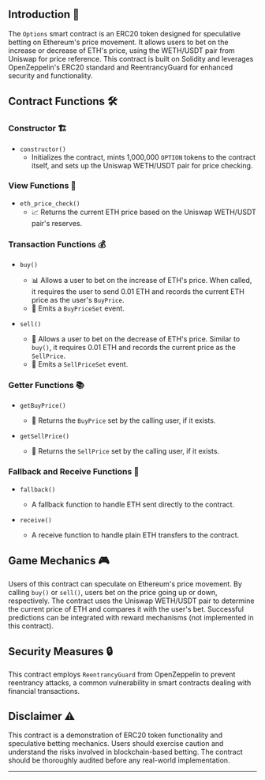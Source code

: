## Introduction 🌟

The `Options` smart contract is an ERC20 token designed for speculative betting on Ethereum's price movement. It allows users to bet on the increase or decrease of ETH's price, using the WETH/USDT pair from Uniswap for price reference. This contract is built on Solidity and leverages OpenZeppelin's ERC20 standard and ReentrancyGuard for enhanced security and functionality.

## Contract Functions 🛠️

### Constructor 🏗️

- `constructor()`
  - Initializes the contract, mints 1,000,000 `OPTION` tokens to the contract itself, and sets up the Uniswap WETH/USDT pair for price checking.

### View Functions 👀

- `eth_price_check()`
  - 📈 Returns the current ETH price based on the Uniswap WETH/USDT pair's reserves.

### Transaction Functions 💰

- `buy()`
  - 📊 Allows a user to bet on the increase of ETH's price. When called, it requires the user to send 0.01 ETH and records the current ETH price as the user's `BuyPrice`.
  - 📝 Emits a `BuyPriceSet` event.

- `sell()`
  - 🔻 Allows a user to bet on the decrease of ETH's price. Similar to `buy()`, it requires 0.01 ETH and records the current price as the `SellPrice`.
  - 📝 Emits a `SellPriceSet` event.

### Getter Functions 📚

- `getBuyPrice()`
  - 📌 Returns the `BuyPrice` set by the calling user, if it exists.

- `getSellPrice()`
  - 📌 Returns the `SellPrice` set by the calling user, if it exists.

### Fallback and Receive Functions 🚨

- `fallback()`
  - A fallback function to handle ETH sent directly to the contract.

- `receive()`
  - A receive function to handle plain ETH transfers to the contract.

## Game Mechanics 🎮

Users of this contract can speculate on Ethereum's price movement. By calling `buy()` or `sell()`, users bet on the price going up or down, respectively. The contract uses the Uniswap WETH/USDT pair to determine the current price of ETH and compares it with the user's bet. Successful predictions can be integrated with reward mechanisms (not implemented in this contract).

## Security Measures 🔒

This contract employs `ReentrancyGuard` from OpenZeppelin to prevent reentrancy attacks, a common vulnerability in smart contracts dealing with financial transactions.

## Disclaimer ⚠️

This contract is a demonstration of ERC20 token functionality and speculative betting mechanics. Users should exercise caution and understand the risks involved in blockchain-based betting. The contract should be thoroughly audited before any real-world implementation.

---


